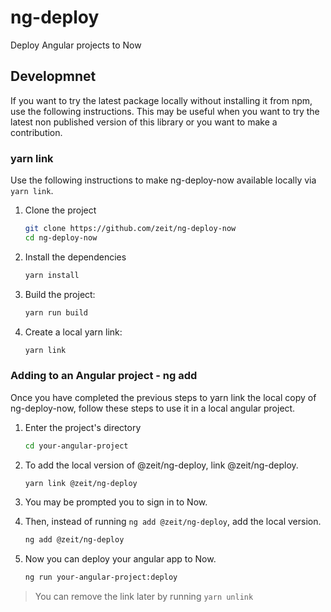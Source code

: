 # ng-deploy

Deploy Angular projects to Now

## Developmnet

If you want to try the latest package locally without installing it from npm, use the following instructions. This may be useful when you want to try the latest non published version of this library or you want to make a contribution.

### yarn link

Use the following instructions to make ng-deploy-now available locally via `yarn link`.

1. Clone the project

    ```sh
    git clone https://github.com/zeit/ng-deploy-now
    cd ng-deploy-now
    ```

1. Install the dependencies

    ```sh
    yarn install
    ```

1. Build the project:

    ```sh
    yarn run build
    ```

1. Create a local yarn link:

    ```sh
    yarn link
    ```

### Adding to an Angular project - ng add

Once you have completed the previous steps to yarn link the local copy of ng-deploy-now, follow these steps to use it in a local angular project.

1. Enter the project's directory

    ```sh
    cd your-angular-project
    ```

1. To add the local version of @zeit/ng-deploy, link @zeit/ng-deploy.

    ```sh
    yarn link @zeit/ng-deploy
    ```

1. You may be prompted you to sign in to Now.

1. Then, instead of running `ng add @zeit/ng-deploy`, add the local version.

    ```sh
    ng add @zeit/ng-deploy
    ```

1. Now you can deploy your angular app to Now.

    ```sh
    ng run your-angular-project:deploy
    ```

> You can remove the link later by running `yarn unlink`
